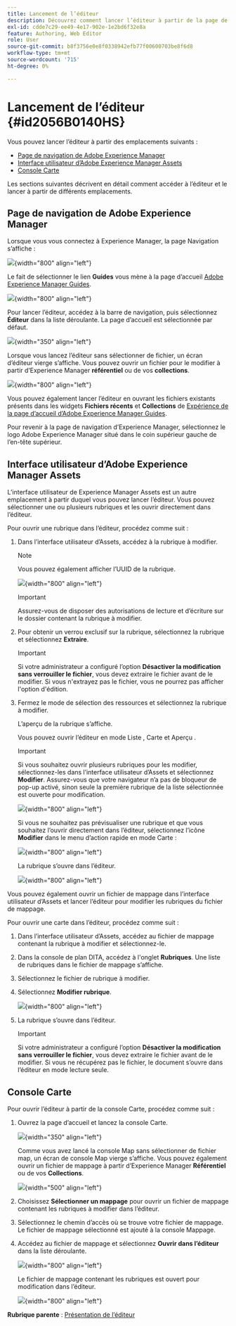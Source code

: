 ```yaml
---
title: Lancement de l’éditeur
description: Découvrez comment lancer l’éditeur à partir de la page de navigation d’AEM, de l’interface utilisateur d’AEM Assets et de la console de cartes dans Adobe Experience Manager Guides.
exl-id: cdde7c29-ee49-4e17-902e-1e2bd6f32e8a
feature: Authoring, Web Editor
role: User
source-git-commit: b8f3756e0e8f0338942efb77f00600703be8f6d8
workflow-type: tm+mt
source-wordcount: '715'
ht-degree: 0%

---
```


# Lancement de l’éditeur {#id2056B0140HS}

Vous pouvez lancer l’éditeur à partir des emplacements suivants :

- [Page de navigation de Adobe Experience Manager](#adobe-experience-manager-navigation-page)
- [Interface utilisateur d’Adobe Experience Manager Assets](#adobe-experience-manager-assets-ui)
- [Console Carte](#map-console)

Les sections suivantes décrivent en détail comment accéder à l’éditeur et le lancer à partir de différents emplacements.

## Page de navigation de Adobe Experience Manager

Lorsque vous vous connectez à Experience Manager, la page Navigation s’affiche :

![](images/web-editor-from-navigation-page.png){width="800" align="left"}

Le fait de sélectionner le lien **Guides** vous mène à la page d’accueil [Adobe Experience Manager Guides](./intro-home-page.md).

![](images/aem-home-page.png){width="800" align="left"}

Pour lancer l’éditeur, accédez à la barre de navigation, puis sélectionnez **Éditeur** dans la liste déroulante. La page d’accueil est sélectionnée par défaut.

![](images/editor-home-page-dropdown.png){width="350" align="left"}

Lorsque vous lancez l’éditeur sans sélectionner de fichier, un écran d’éditeur vierge s’affiche. Vous pouvez ouvrir un fichier pour le modifier à partir d’Experience Manager **référentiel** ou de vos **collections**.

![](images/web-editor-launch-page.png){width="800" align="left"}

Vous pouvez également lancer l’éditeur en ouvrant les fichiers existants présents dans les widgets **Fichiers récents** et **Collections** de [Expérience de la page d’accueil d’Adobe Experience Manager Guides](./intro-home-page.md).


Pour revenir à la page de navigation d’Experience Manager, sélectionnez le logo Adobe Experience Manager situé dans le coin supérieur gauche de l’en-tête supérieur.


## Interface utilisateur d’Adobe Experience Manager Assets

L’interface utilisateur de Experience Manager Assets est un autre emplacement à partir duquel vous pouvez lancer l’éditeur. Vous pouvez sélectionner une ou plusieurs rubriques et les ouvrir directement dans l’éditeur.

Pour ouvrir une rubrique dans l’éditeur, procédez comme suit :

1. Dans l’interface utilisateur d’Assets, accédez à la rubrique à modifier.

   >[!NOTE]
   >
   > Vous pouvez également afficher l’UUID de la rubrique.

   ![](images/assets_ui_with_uuid_cs.png){width="800" align="left"}

   >[!IMPORTANT]
   >
   > Assurez-vous de disposer des autorisations de lecture et d’écriture sur le dossier contenant la rubrique à modifier.

1. Pour obtenir un verrou exclusif sur la rubrique, sélectionnez la rubrique et sélectionnez **Extraire**.

   >[!IMPORTANT]
   >
   > Si votre administrateur a configuré l’option **Désactiver la modification sans verrouiller le fichier**, vous devez extraire le fichier avant de le modifier. Si vous n&#39;extrayez pas le fichier, vous ne pourrez pas afficher l&#39;option d&#39;édition.

1. Fermez le mode de sélection des ressources et sélectionnez la rubrique à modifier.

   L’aperçu de la rubrique s’affiche.

   Vous pouvez ouvrir l’éditeur en mode Liste , Carte et Aperçu .

   >[!IMPORTANT]
   >
   > Si vous souhaitez ouvrir plusieurs rubriques pour les modifier, sélectionnez-les dans l’interface utilisateur d’Assets et sélectionnez **Modifier**. Assurez-vous que votre navigateur n’a pas de bloqueur de pop-up activé, sinon seule la première rubrique de la liste sélectionnée est ouverte pour modification.

   ![](images/edit-from-preview_cs.png){width="800" align="left"}

   Si vous ne souhaitez pas prévisualiser une rubrique et que vous souhaitez l’ouvrir directement dans l’éditeur, sélectionnez l’icône **Modifier** dans le menu d’action rapide en mode Carte :

   ![](images/edit-topic-from-quick-action_cs.png){width="800" align="left"}

   La rubrique s’ouvre dans l’éditeur.

   ![](images/edit-mode.png){width="800" align="left"}

Vous pouvez également ouvrir un fichier de mappage dans l’interface utilisateur d’Assets et lancer l’éditeur pour modifier les rubriques du fichier de mappage.

Pour ouvrir une carte dans l’éditeur, procédez comme suit :

1. Dans l’interface utilisateur d’Assets, accédez au fichier de mappage contenant la rubrique à modifier et sélectionnez-le.
1. Dans la console de plan DITA, accédez à l&#39;onglet **Rubriques**. Une liste de rubriques dans le fichier de mappage s’affiche.
1. Sélectionnez le fichier de rubrique à modifier.
1. Sélectionnez **Modifier rubrique**.

   ![](images/edit-topics-map-console_cs.png){width="800" align="left"}

1. La rubrique s’ouvre dans l’éditeur.

   >[!IMPORTANT]
   >
   > Si votre administrateur a configuré l’option **Désactiver la modification sans verrouiller le fichier**, vous devez extraire le fichier avant de le modifier. Si vous ne récupérez pas le fichier, le document s’ouvre dans l’éditeur en mode lecture seule.

## Console Carte

Pour ouvrir l’éditeur à partir de la console Carte, procédez comme suit :

1. Ouvrez la page d’accueil et lancez la console Carte.

   ![](images/editor-map-console-dropdown.png){width="350" align="left"}

   Comme vous avez lancé la console Map sans sélectionner de fichier map, un écran de console Map vierge s’affiche. Vous pouvez également ouvrir un fichier de mappage à partir d’Experience Manager **Référentiel** ou de vos **Collections**.

   ![](images/launch-map-console.png){width="500" align="left"}

1. Choisissez **Sélectionner un mappage** pour ouvrir un fichier de mappage contenant les rubriques à modifier dans l’éditeur.
1. Sélectionnez le chemin d’accès où se trouve votre fichier de mappage. Le fichier de mappage sélectionné est ajouté à la console Mappage.
1. Accédez au fichier de mappage et sélectionnez **Ouvrir dans l’éditeur** dans la liste déroulante.

   ![](images/map-console-open-in-editor.png){width="800" align="left"}

   Le fichier de mappage contenant les rubriques est ouvert pour modification dans l’éditeur.

   ![](images/map-console-edit-topics.png){width="800" align="left"}






**Rubrique parente** : [Présentation de l’éditeur](web-editor.md)

